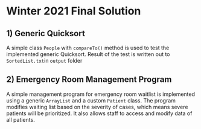 <h1>Winter 2021 Final Solution</h1>
<h2>1) Generic Quicksort</h2>
A simple class <code>People</code> with <code>compareTo()</code>
method is used to test the implemented generic Quicksort. 
Result of the test is written out to <code>SortedList.txt</code>in
<code>output</code> folder

<h2>2) Emergency Room Management Program</h2>
A simple management program for emergency room waitlist is implemented
using a generic <code>ArrayList</code> and a custom <code>Patient</code>
class. The program modifies waiting list based on the severity 
of cases, which means severe patients will be prioritized. It also allows 
staff to access and modify data of all patients. 







